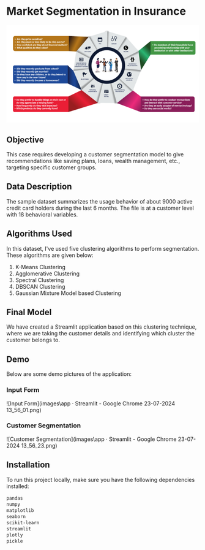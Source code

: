 # Market Segmentation in Insurance
![Header Image](images\dataset-cover.png)

## Objective

This case requires developing a customer segmentation model to give recommendations like saving plans, loans, wealth management, etc., targeting specific customer groups.

## Data Description

The sample dataset summarizes the usage behavior of about 9000 active credit card holders during the last 6 months. The file is at a customer level with 18 behavioral variables.

## Algorithms Used

In this dataset, I've used five clustering algorithms to perform segmentation. These algorithms are given below:

1. K-Means Clustering
2. Agglomerative Clustering
3. Spectral Clustering
4. DBSCAN Clustering
5. Gaussian Mixture Model based Clustering

## Final Model

We have created a Streamlit application based on this clustering technique, where we are taking the customer details and identifying which cluster the customer belongs to.

## Demo

Below are some demo pictures of the application:

### Input Form
![Input Form](images\app · Streamlit - Google Chrome 23-07-2024 13_56_01.png)

### Customer Segmentation
![Customer Segmentation](images\app · Streamlit - Google Chrome 23-07-2024 13_56_23.png)

## Installation

To run this project locally, make sure you have the following dependencies installed:

```plaintext
pandas
numpy
matplotlib
seaborn
scikit-learn
streamlit
plotly
pickle